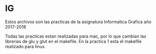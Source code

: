# IG

Estos archivos son las practicas de la asignatura
Informatica Grafica año 2017-2018

Todas las practicas estan realizadas para mac, por lo que cambian las librerias
de glu y glut en el makefile.
En la practica 1 esta el makefile realizado para linux.
